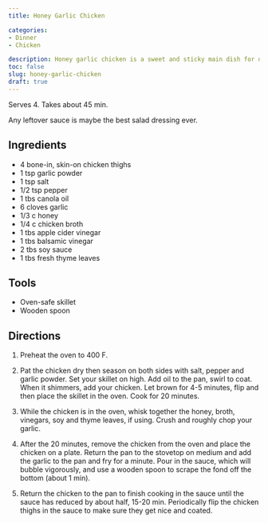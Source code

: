 ```yaml
---
title: Honey Garlic Chicken

categories:
- Dinner
- Chicken

description: Honey garlic chicken is a sweet and sticky main dish for dinner or lunch.
toc: false
slug: honey-garlic-chicken
draft: true
---
```


Serves 4. Takes about 45 min.

Any leftover sauce is maybe the best salad dressing ever.

## Ingredients

- 4 bone-in, skin-on chicken thighs
- 1 tsp garlic powder
- 1 tsp salt
- 1/2 tsp pepper
- 1 tbs canola oil
- 6 cloves garlic
- 1/3 c honey
- 1/4 c chicken broth
- 1 tbs apple cider vinegar
- 1 tbs balsamic vinegar
- 2 tbs soy sauce
- 1 tbs fresh thyme leaves



## Tools
- Oven-safe skillet
- Wooden spoon


## Directions

1.	Preheat the oven to 400 F. 

2. Pat the chicken dry then season on both sides with salt, pepper and garlic powder. Set your skillet on high. Add oil to the pan, swirl to coat. When it shimmers, add your chicken. Let brown for 4-5 minutes, flip and then place the skillet in the oven. Cook for 20 minutes.
3.	While the chicken is in the oven, whisk together the honey, broth, vinegars, soy and thyme leaves, if using. Crush and roughly chop your garlic.
4.	After the 20 minutes, remove the chicken from the oven and place the chicken on a plate. Return the pan to the stovetop on medium and add the garlic to the pan and fry for a minute. Pour in the sauce, which will bubble vigorously, and use a wooden spoon to scrape the fond off the bottom (about 1 min).
5.	Return the chicken to the pan to finish cooking in the sauce until the sauce has reduced by about half, 15-20 min. Periodically flip the chicken thighs in the sauce to make sure they get nice and coated.











